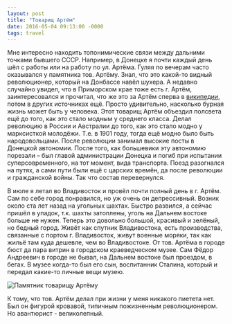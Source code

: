 ```yaml
---
layout: post
title: "Товарищ Артём"
date: 2016-05-04 09:13:00 -0000
tags: travel
---
```


Мне интересно находить топонимические связи между дальними точками бывшего СССР. Например, в Донецке я почти каждый день шёл с работы или на работу по ул. Артёма. Гуляя по вечерам часто оказывался у памятника тов. Артёму. Знал, что это какой-то видный революционер, который на Донбассе навёл шухера. А недавно случайно увидел, что в Приморском крае тоже есть г. Артём, заинтересовался и прочитал, что же это за Артём сперва в <a href="https://ru.wikipedia.org/wiki/%D0%A1%D0%B5%D1%80%D0%B3%D0%B5%D0%B5%D0%B2,_%D0%A4%D1%91%D0%B4%D0%BE%D1%80_%D0%90%D0%BD%D0%B4%D1%80%D0%B5%D0%B5%D0%B2%D0%B8%D1%87 ">википедии</a>, потом в других источниках ещё. Просто удивительно, насколько бурная жизнь может быть у человека. Этот товарищ Артём объездил полсвета ещё до того, как это стало модным у среднего класса. Делал революцию в России и Австралии до того, как это стало модно у марксисткой молодёжи. Т.е. в 1901 году, тогда ещё модно было быть народовольцами. После революции занимал высокие посты в Донецкой автономии. После того, как большевики эту автономию порезали – был главой администрации Донецка и погиб при испытании суперсовременного, на тот момент, вида транспорта. Поезд разогнался на путях, а сами пути были ещё с царских времён, да после революции и гражданской войны. Так что состав перевернулся.

В июле я летал во Владивосток и провёл почти полный день в г. Артём. Сам по себе город понравился, но уж очень он депрессивный. Возник около ста лет назад на угольных шахтах. Быстро развился, а сейчас пришёл в упадок, т.к. шахты затоплены, уголь на Дальнем востоке больше не нужен. Теперь это довольно большой, красивый и зелёный, но бедный город. Живёт как спутник Владивостока, есть производства, связанные с портом г. Владивосток, живут военные моряки, так как жильё там куда дешевле, чем во Владивостоке. От тов. Артёма в городе бюст да пара витрин в городском краеведческом музее. Сам Фёдор Андреевич в городе не бывал, на Дальнем востоке был проездом, в бегах. В музее когда-то был его сын, воспитанник Сталина, который и передал какие-то личные вещи музею.

![Памятник товарищу Артёму](http://2nature.me/files/artem.jpg)

К тому, что тов. Артём делал при жизни у меня никакого пиетета нет. Был он фигурой кровавой, типичным пожизненным революционером. Но авантюрист - великолепный.